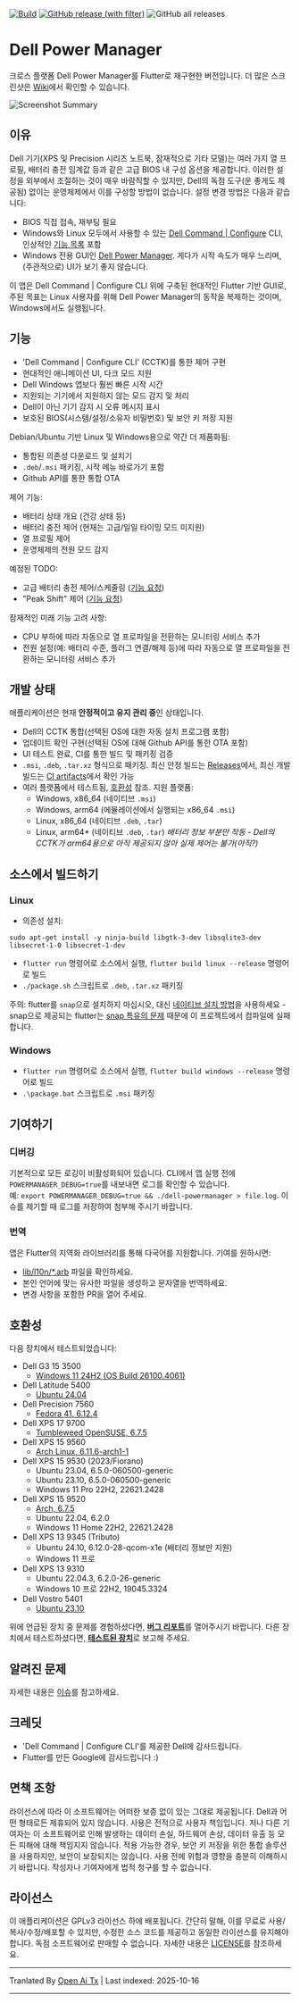 [![Build](https://github.com/alexVinarskis/dell-powermanager/actions/workflows/build.yml/badge.svg?branch=master)](https://github.com/alexVinarskis/dell-powermanager/actions/workflows/build.yml)
[![GitHub release (with filter)](https://img.shields.io/github/v/release/alexVinarskis/dell-powermanager?label=Release)](https://github.com/alexVinarskis/dell-powermanager/releases/latest)
![GitHub all releases](https://img.shields.io/github/downloads/alexVinarskis/dell-powermanager/total?label=Downloads)

# Dell Power Manager
크로스 플랫폼 Dell Power Manager를 Flutter로 재구현한 버전입니다. 더 많은 스크린샷은 [Wiki](https://github.com/alexVinarskis/dell-powermanager/wiki)에서 확인할 수 있습니다.

![Screenshot Summary](https://raw.githubusercontent.com/alexVinarskis/dell-powermanager/master/images/screenshot_summary.png)

## 이유
Dell 기기(XPS 및 Precision 시리즈 노트북, 잠재적으로 기타 모델)는 여러 가지 열 프로필, 배터리 충전 임계값 등과 같은 고급 BIOS 내 구성 옵션을 제공합니다. 이러한 설정을 외부에서 조절하는 것이 매우 바람직할 수 있지만, Dell의 독점 도구(운 좋게도 제공됨) 없이는 운영체제에서 이를 구성할 방법이 없습니다. 설정 변경 방법은 다음과 같습니다:
* BIOS 직접 접속, 재부팅 필요
* Windows와 Linux 모두에서 사용할 수 있는 [Dell Command | Configure](https://www.dell.com/support/kbdoc/en-us/000178000/dell-command-configure) CLI, 인상적인 [기능 목록](https://dl.dell.com/topicspdf/command-configure_reference-guide4_en-us.pdf) 포함
* Windows 전용 GUI인 [Dell Power Manager](https://www.dell.com/support/contents/en-au/article/product-support/self-support-knowledgebase/software-and-downloads/dell-power-manager). 게다가 시작 속도가 매우 느리며, (주관적으로) UI가 보기 좋지 않습니다.

이 앱은 Dell Command | Configure CLI 위에 구축된 현대적인 Flutter 기반 GUI로, 주된 목표는 Linux 사용자를 위해 Dell Power Manager의 동작을 복제하는 것이며, Windows에서도 실행됩니다.

## 기능
* 'Dell Command | Configure CLI' (CCTK)를 통한 제어 구현
* 현대적인 애니메이션 UI, 다크 모드 지원
* Dell Windows 앱보다 훨씬 빠른 시작 시간
* 지원되는 기기에서 지원하지 않는 모드 감지 및 처리
* Dell이 아닌 기기 감지 시 오류 메시지 표시
* 보호된 BIOS(시스템/설정/소유자 비밀번호) 및 보안 키 저장 지원

Debian/Ubuntu 기반 Linux 및 Windows용으로 약간 더 제품화됨:
* 통합된 의존성 다운로드 및 설치기
* `.deb`/`.msi` 패키징, 시작 메뉴 바로가기 포함
* Github API를 통한 통합 OTA

제어 기능:
* 배터리 상태 개요 (건강 상태 등)
* 배터리 충전 제어 (현재는 고급/일일 타이밍 모드 미지원)
* 열 프로필 제어
* 운영체제의 전원 모드 감지

예정된 TODO:
* 고급 배터리 충전 제어/스케줄링 ([기능 요청](https://github.com/alexVinarskis/dell-powermanager/issues/24))
* "Peak Shift" 제어 ([기능 요청](https://github.com/alexVinarskis/dell-powermanager/issues/57))

잠재적인 미래 기능 고려 사항:
* CPU 부하에 따라 자동으로 열 프로파일을 전환하는 모니터링 서비스 추가
* 전원 설정(예: 배터리 수준, 플러그 연결/해제 등)에 따라 자동으로 열 프로파일을 전환하는 모니터링 서비스 추가

## 개발 상태
애플리케이션은 현재 **안정적이고 유지 관리 중**인 상태입니다.

* Dell의 CCTK 통합(선택된 OS에 대한 자동 설치 프로그램 포함)
* 업데이트 확인 구현(선택된 OS에 대해 Github API를 통한 OTA 포함)
* UI 테스트 완료, CI를 통한 빌드 및 패키징 검증
* `.msi`, `.deb`, `.tar.xz` 형식으로 패키징. 최신 안정 빌드는 [Releases](https://github.com/alexVinarskis/dell-powermanager/releases/latest)에서, 최신 개발 빌드는 [CI artifacts](https://github.com/alexVinarskis/dell-powermanager/actions/workflows/build.yml?query=branch%3Amaster)에서 확인 가능
* 여러 플랫폼에서 테스트됨, [호환성](#compatibility) 참조. 지원 플랫폼:
    * Windows, x86_64 (네이티브 `.msi`)
    * Windows, arm64 (에뮬레이션에서 실행되는 x86_64 `.msi`)
    * Linux, x86_64 (네이티브 `.deb`, `.tar`)
    * Linux, arm64* (네이티브 `.deb`, `.tar`) _배터리 정보 부분만 작동 - Dell의 CCTK가 arm64용으로 아직 제공되지 않아 실제 제어는 불가(아직?)_
## 소스에서 빌드하기
### Linux
* 의존성 설치:
```
sudo apt-get install -y ninja-build libgtk-3-dev libsqlite3-dev libsecret-1-0 libsecret-1-dev
```
* `flutter run` 명령어로 소스에서 실행, `flutter build linux --release` 명령어로 빌드
* `./package.sh` 스크립트로 `.deb`, `.tar.xz` 패키징

주의: flutter를 `snap`으로 설치하지 마십시오, 대신 [네이티브 설치 방법](https://docs.flutter.dev/get-started/install/linux/desktop)을 사용하세요 - snap으로 제공되는 flutter는 [snap 특유의 문제](https://github.com/juliansteenbakker/flutter_secure_storage/issues/676) 때문에 이 프로젝트에서 컴파일에 실패합니다.

### Windows
* `flutter run` 명령어로 소스에서 실행, `flutter build windows --release` 명령어로 빌드
* `.\package.bat` 스크립트로 `.msi` 패키징

## 기여하기

### 디버깅

기본적으로 모든 로깅이 비활성화되어 있습니다. CLI에서 앱 실행 전에 `POWERMANAGER_DEBUG=true`를 내보내면 로그를 확인할 수 있습니다.  
예: `export POWERMANAGER_DEBUG=true && ./dell-powermanager > file.log`. 이슈를 제기할 때 로그를 저장하여 첨부해 주시기 바랍니다.

### 번역
앱은 Flutter의 지역화 라이브러리를 통해 다국어를 지원합니다. 기여를 원하시면:
* [lib/l10n/*.arb](https://raw.githubusercontent.com/alexVinarskis/dell-powermanager/master/lib/l10n/app_en.arb) 파일을 확인하세요.
* 본인 언어에 맞는 유사한 파일을 생성하고 문자열을 번역하세요.
* 변경 사항을 포함한 PR을 열어 주세요.

## 호환성
다음 장치에서 테스트되었습니다:
* Dell G3 15 3500
    * [Windows 11 24H2 (OS Build 26100.4061)](https://github.com/alexVinarskis/dell-powermanager/issues/65)
* Dell Latitude 5400
    * [Ubuntu 24.04](https://github.com/alexVinarskis/dell-powermanager/issues/56)
* Dell Precision 7560
    * [Fedora 41, 6.12.4](https://github.com/alexVinarskis/dell-powermanager/issues/47)
* Dell XPS 17 9700
    * [Tumbleweed OpenSUSE, 6.7.5](https://github.com/alexVinarskis/dell-powermanager/issues/31)
* Dell XPS 15 9560
    * [Arch Linux, 6.11.6-arch1-1](https://github.com/alexVinarskis/dell-powermanager/issues/46)
* Dell XPS 15 9530 (2023/Fiorano)
    * Ubuntu 23.04, 6.5.0-060500-generic
    * Ubuntu 23.10, 6.5.0-060500-generic
    * Windows 11 Pro 22H2, 22621.2428
* Dell XPS 15 9520
    * [Arch, 6.7.5](https://github.com/alexVinarskis/dell-powermanager/issues/31)
    * Ubuntu 22.04, 6.2.0
    * Windows 11 Home 22H2, 22621.2428
* Dell XPS 13 9345 (Tributo)
    * Ubuntu 24.10, 6.12.0-28-qcom-x1e (배터리 정보만 지원)
    * Windows 11 프로
* Dell XPS 13 9310
    * Ubuntu 22.04.3, 6.2.0-26-generic
    * Windows 10 프로 22H2, 19045.3324
* Dell Vostro 5401
    * [Ubuntu 23.10](https://github.com/alexVinarskis/dell-powermanager/issues/23) 

위에 언급된 장치 중 문제를 경험하셨다면, [**버그 리포트**](https://github.com/alexVinarskis/dell-powermanager/issues/new?template=bug_report.md&title=[BUG])를 열어주시기 바랍니다. 다른 장치에서 테스트하셨다면, [**테스트된 장치**](https://github.com/alexVinarskis/dell-powermanager/issues)로 보고해 주세요.

## 알려진 문제
자세한 내용은 [이슈](https://github.com/alexVinarskis/dell-powermanager/issues)를 참고하세요.
## 크레딧
* 'Dell Command | Configure CLI'를 제공한 Dell에 감사드립니다.
* Flutter를 만든 Google에 감사드립니다 :)

## 면책 조항
라이선스에 따라 이 소프트웨어는 어떠한 보증 없이 있는 그대로 제공됩니다. Dell과 어떤 형태로든 제휴되어 있지 않습니다. 사용은 전적으로 사용자 책임입니다. 저나 다른 기여자는 이 소프트웨어로 인해 발생하는 데이터 손실, 하드웨어 손상, 데이터 유출 등 모든 피해에 대해 책임지지 않습니다. 적용 가능한 경우, 보안 키 저장을 위한 통합 솔루션을 사용하지만, 보안이 보장되지는 않습니다. 사용 전에 위험과 영향을 충분히 이해하시기 바랍니다. 작성자나 기여자에게 법적 청구를 할 수 없습니다.

## 라이선스
이 애플리케이션은 GPLv3 라이선스 하에 배포됩니다. 간단히 말해, 이를 무료로 사용/복사/수정/배포할 수 있지만, 수정한 소스 코드를 제공하고 동일한 라이선스를 유지해야 합니다. 독점 소프트웨어로 판매할 수 없습니다. 자세한 내용은 [LICENSE](LICENSE)를 참조하세요.


---

Tranlated By [Open Ai Tx](https://github.com/OpenAiTx/OpenAiTx) | Last indexed: 2025-10-16

---